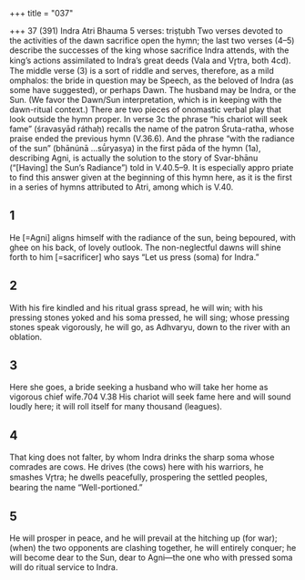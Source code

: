 +++
title = "037"

+++
37 (391)
Indra
Atri Bhauma
5 verses: triṣṭubh
Two verses devoted to the activities of the dawn sacrifice open the hymn; the last  two verses (4–5) describe the successes of the king whose sacrifice Indra attends,  with the king’s actions assimilated to Indra’s great deeds (Vala and Vr̥tra, both 4cd).  The middle verse (3) is a sort of riddle and serves, therefore, as a mild omphalos: the  bride in question may be Speech, as the beloved of Indra (as some have suggested),  or perhaps Dawn. The husband may be Indra, or the Sun. (We favor the Dawn/Sun  interpretation, which is in keeping with the dawn-ritual context.)
There are two pieces of onomastic verbal play that look outside the hymn  proper. In verse 3c the phrase “his chariot will seek fame” (śravasyād ráthaḥ) recalls  the name of the patron Śruta-ratha, whose praise ended the previous hymn (V.36.6).  And the phrase “with the radiance of the sun” (bhānúnā ...sū́ryasya) in the first  pāda of the hymn (1a), describing Agni, is actually the solution to the story of  Svar-bhānu (“[Having] the Sun’s Radiance”) told in V.40.5–9. It is especially appro
priate to find this answer given at the beginning of this hymn here, as it is the first in  a series of hymns attributed to Atri, among which is V.40.
## 1
He [=Agni] aligns himself with the radiance of the sun, being bepoured,  with ghee on his back, of lovely outlook.
The non-neglectful dawns will shine forth to him [=sacrificer] who says  “Let us press (soma) for Indra.”
## 2
With his fire kindled and his ritual grass spread, he will win; with his  pressing stones yoked and his soma pressed, he will sing;
whose pressing stones speak vigorously, he will go, as Adhvaryu, down  to the river with an oblation.
## 3
Here she goes, a bride seeking a husband who will take her home as  vigorous chief wife.704 V.38
His chariot will seek fame here and will sound loudly here; it will roll  itself for many thousand (leagues).
## 4
That king does not falter, by whom Indra drinks the sharp soma whose  comrades are cows.
He drives (the cows) here with his warriors, he smashes Vr̥tra; he
dwells peacefully, prospering the settled peoples, bearing the name
“Well-portioned.”
## 5
He will prosper in peace, and he will prevail at the hitching up (for  war); (when) the two opponents are clashing together, he will entirely  conquer;
he will become dear to the Sun, dear to Agni—the one who with pressed  soma will do ritual service to Indra.